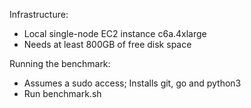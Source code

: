 Infrastructure:
- Local single-node EC2 instance c6a.4xlarge
- Needs at least 800GB of free disk space

Running the benchmark: 
- Assumes a sudo access; Installs git, go and python3
- Run benchmark.sh

